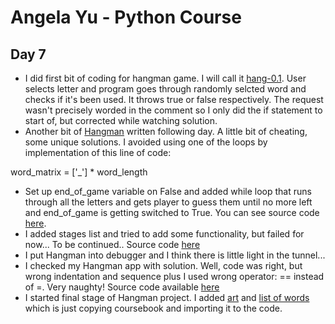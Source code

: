 # Angela Yu - Python Course
## Day 7
- I did first bit of coding for hangman game. I will call it [hang-0.1](hang-0.1.py). User selects letter and program goes through randomly selcted word and checks if it's been used. It throws true or false respectively. The request wasn't precisely worded in the comment so I only did the if statement to start of, but corrected while watching solution.
- Another bit of [Hangman](hang-0.11.py) written following day. A little bit of cheating, some unique solutions. I avoided using one of the loops by implementation of this line of code:

word_matrix = ['_'] * word_length

- Set up end_of_game variable on False and added while loop that runs through all the letters and gets player to guess them until no more left and end_of_game is getting switched to True. You can see source code [here](hang-0.2.py).
- I added stages list and tried to add some functionality, but failed for now... To be continued.. Source code [here](hang-0.2.1.py)
- I put Hangman into debugger and I think there is little light in the tunnel...
- I checked my Hangman app with solution. Well, code was right, but wrong indentation and sequence plus I used wrong operator: == instead of =. Very naughty! Source code available [here](hang-0.2.3.py)
- I started final stage of Hangman project. I added [art](hangman_art.py) and [list of words](han_words.py) which is just copying coursebook and importing it to the code.
